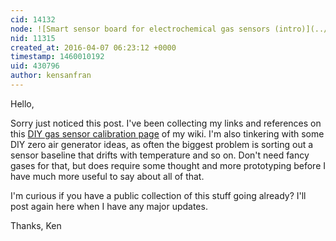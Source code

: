 ```yaml
---
cid: 14132
node: ![Smart sensor board for electrochemical gas sensors (intro)](../notes/kensanfran/11-02-2014/smart-sensor-board-for-electrochemical-gas-sensors-intro)
nid: 11315
created_at: 2016-04-07 06:23:12 +0000
timestamp: 1460010192
uid: 430796
author: kensanfran
---
```


Hello,

Sorry just noticed this post. I've been collecting my links and references on this [DIY gas sensor calibration page](http://circuitsci.com/wiki/doku.php/techinfo:gassensorcal) of my wiki. I'm also tinkering with some DIY zero air generator ideas, as often the biggest problem is sorting out a sensor baseline that drifts with temperature and so on. Don't need fancy gases for that, but does require some thought and more prototyping before I have much more useful to say about all of that. 

I'm curious if you have a public collection of this stuff going already? I'll post again here when I have any major updates.

Thanks,
Ken